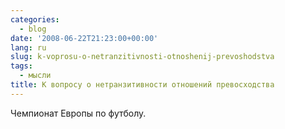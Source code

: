 ```yaml
---
categories:
  - blog
date: '2008-06-22T21:23:00+00:00'
lang: ru
slug: k-voprosu-o-netranzitivnosti-otnoshenij-prevoshodstva
tags:
  - мысли
title: К вопросу о нетранзитивности отношений превосходства
---
```




Чемпионат Европы по футболу.